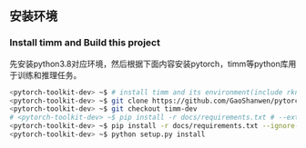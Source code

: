 ## 安装环境

### Install timm and Build this project

先安装python3.8对应环境，然后根据下面内容安装pytorch，timm等python库用于训练和推理任务。

```bash
<pytorch-toolkit-dev> ~$ # install timm and its environment(include rknn-tools2)
<pytorch-toolkit-dev> ~$ git clone https://github.com/GaoShanwen/pytorch-toolkit-dev.git
<pytorch-toolkit-dev> ~$ git checkout timm-dev
# <pytorch-toolkit-dev> ~$ pip install -r docs/requirements.txt # --extra-index-url https://download.pytorch.org/whl/cu117
<pytorch-toolkit-dev> ~$ pip install -r docs/requirements.txt --ignore-installed
<pytorch-toolkit-dev> ~$ python setup.py install
```
